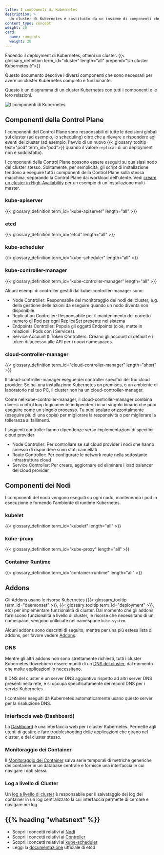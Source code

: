 ```yaml
---
title: I componenti di Kubernetes
description: >
  Un cluster di Kubernetes è costituito da un insieme di componenti che sono, come minimo, un Control Plane e uno o più sistemi di elaborazione, detti nodi.
content_type: concept
weight: 20
card: 
  name: concepts
  weight: 20
---
```


<!-- overview -->
Facendo il deployment di Kubernetes, ottieni un cluster.
{{< glossary_definition term_id="cluster" length="all" prepend="Un cluster Kubernetes è">}}

Questo documento descrive i diversi componenti che sono necessari per avere 
un cluster Kubernetes completo e funzionante.

Questo è un diagramma di un cluster Kubernetes con tutti i componenti e le loro relazioni.

![I componenti di Kubernetes](/images/docs/components-of-kubernetes.png)



<!-- body -->
## Componenti della Control Plane

I componenti del Control Plane sono responsabili di tutte le decisioni globali sul cluster (ad esempio, lo scheduling) oltre che a rilevare e rispondere agli eventi del cluster (ad esempio, l'avvio di un nuovo {{< glossary_tooltip text="pod" term_id="pod">}} quando il valore `replicas` di un deployment non è soddisfatto).

I componenti della Control Plane possono essere eseguiti su qualsiasi nodo del cluster stesso. Solitamente, per semplicità, gli script di installazione tendono a eseguire tutti i componenti della Control Plane sulla stessa macchina, separando la Control Plane dai workload dell'utente.
Vedi [creare un cluster in High-Availability](/docs/admin/high-availability/ ) per un esempio di un'installazione multi-master.

### kube-apiserver

{{< glossary_definition term_id="kube-apiserver" length="all" >}}

### etcd

{{< glossary_definition term_id="etcd" length="all" >}}

### kube-scheduler

{{< glossary_definition term_id="kube-scheduler" length="all" >}}

### kube-controller-manager

{{< glossary_definition term_id="kube-controller-manager" length="all" >}}

Alcuni esempi di controller gestiti dal kube-controller-manager sono:

  * Node Controller: Responsabile del monitoraggio dei nodi del cluster, e.g. della gestione delle azioni da eseguire quando un nodo diventa non disponibile.
  * Replication Controller: Responsabile per il mantenimento del corretto numero di Pod per ogni ReplicaSet presente nel sistema
  * Endpoints Controller: Popola gli oggetti Endpoints (cioè, mette in relazioni i Pods con i Services).
  * Service Account & Token Controllers: Creano gli account di default e i token di accesso alle API per i nuovi namespaces.

### cloud-controller-manager

{{< glossary_definition term_id="cloud-controller-manager" length="short" >}}

Il cloud-controller-manager esegue dei controller specifici del tuo cloud provider.
Se hai una installazione Kubernetes on premises, o un ambiente di laboratorio
nel tuo PC, il cluster non ha un cloud-controller-manager.

Come nel kube-controller-manager, il cloud-controller-manager combina diversi control loop 
logicamente indipendenti in un singolo binario che puoi eseguire come un singolo processo. Tu puoi
scalare orizzontalmente (eseguire più di una copia) per migliorare la responsività o per migliorare la tolleranza ai fallimenti.

I seguenti controller hanno dipendenze verso implementazioni di specifici cloud provider:

  * Node Controller: Per controllare se sul cloud provider i nodi che hanno smesso di rispondere sono stati cancellati
  * Route Controller: Per configurare le network route nella sottostante infrastruttura cloud
  * Service Controller: Per creare, aggiornare ed eliminare i load balancer del cloud provider
 
## Componenti dei Nodi

I componenti del nodo vengono eseguiti su ogni nodo, mantenendo i pod in esecuzione e fornendo l'ambiente di runtime Kubernetes.

### kubelet

{{< glossary_definition term_id="kubelet" length="all" >}}

### kube-proxy

{{< glossary_definition term_id="kube-proxy" length="all" >}}

### Container Runtime

{{< glossary_definition term_id="container-runtime" length="all" >}}

## Addons

Gli Addons usano le risorse Kubernetes ({{< glossary_tooltip term_id="daemonset" >}}, {{< glossary_tooltip term_id="deployment" >}}, etc) per implementare funzionalità di cluster.
Dal momento che gli addons forniscono funzionalità a livello di cluster, le risorse che necessitano di un namespace, vengono collocate nel namespace `kube-system`.

Alcuni addons sono descritti di seguito; mentre per una più estesa lista di addons, per favore vedere [Addons](/docs/concepts/cluster-administration/addons/).

### DNS

Mentre gli altri addons non sono strettamente richiesti, tutti i cluster Kubernetes dovrebbero essere muniti di un [DNS del cluster](/docs/concepts/services-networking/dns-pod-service/), dal momento che molte applicazioni lo necessitano.

Il DNS del cluster è un server DNS aggiuntivo rispetto ad altri server DNS presenti nella rete, e si occupa specificatamente dei record DNS per i servizi Kubernetes.

I container eseguiti da Kubernetes automaticamente usano questo server per la risoluzione DNS.

### Interfaccia web (Dashboard)

La [Dashboard](/docs/tasks/access-application-cluster/web-ui-dashboard/) è una interfaccia web per i cluster Kubernetes.
Permette agli utenti di gestire e fare troubleshooting delle applicazioni che girano nel cluster, e del cluster stesso.

### Monitoraggio dei Container

Il [Monitoraggio dei Container](/docs/tasks/debug-application-cluster/resource-usage-monitoring/) salva serie temporali di metriche generiche dei container in un database centrale e fornisce una interfaccia in cui navigare i dati stessi.

### Log a livello di Cluster

Un [log a livello di cluster](/docs/concepts/cluster-administration/logging/) è responsabile per il salvataggio dei log dei container in un log centralizzato la cui interfaccia permette di cercare e navigare nei log.


## {{% heading "whatsnext" %}}

* Scopri i concetti relativi ai [Nodi](/docs/concepts/architecture/nodes/)
* Scopri i concetti relativi ai [Controller](/docs/concepts/architecture/controller/)
* Scopri i concetti relativi al [kube-scheduler](/docs/concepts/scheduling/kube-scheduler/)
* Leggi la [documentazione](https://etcd.io/docs/) ufficiale di etcd

